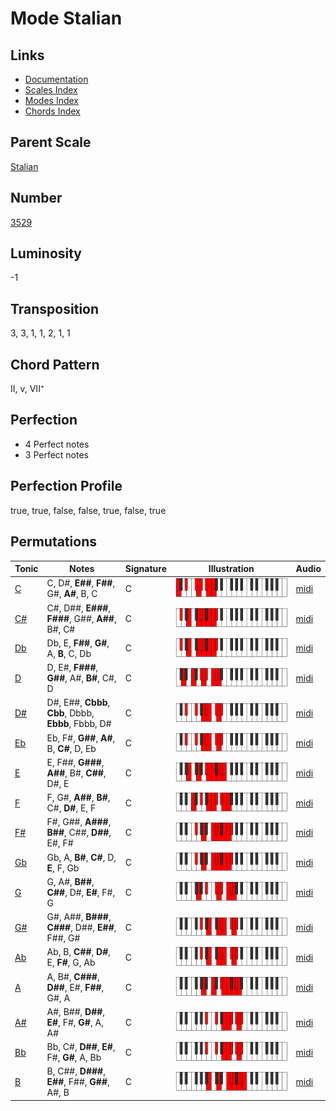 # Mode Stalian

## Links

- [Documentation](README.md)
- [Scales Index](Scales.md)
- [Modes Index](Modes.md)
- [Chords Index](Chords.md)

## Parent Scale

[Stalian](ScaleStalian.md)

## Number

[3529](https://ianring.com/musictheory/scales/3529)

## Luminosity

-1

## Transposition

3, 3, 1, 1, 2, 1, 1

## Chord Pattern

II, v, VII⁺

## Perfection

- 4 Perfect notes
- 3 Perfect notes

## Perfection Profile

true, true, false, false, true, false, true

## Permutations

| Tonic | Notes | Signature | Illustration | Audio |
|-------|-------|-----------|--------------|-------|
| [C](ModeCNaturalStalian.md) | C, D#, **E##**, **F##**, G#, **A#**, B, C | C | ![CNaturalStalian](ModeCNaturalStalian.png) | [midi](https://github.com/edipermadi/music/blob/main/docs/ModeCNaturalStalian.mid?raw=true) |
| [C#](ModeCSharpStalian.md) | C#, D##, **E###**, **F###**, G##, **A##**, B#, C# | C | ![CSharpStalian](ModeCSharpStalian.png) | [midi](https://github.com/edipermadi/music/blob/main/docs/ModeCSharpStalian.mid?raw=true) |
| [Db](ModeDFlatStalian.md) | Db, E, **F##**, **G#**, A, **B**, C, Db | C | ![DFlatStalian](ModeDFlatStalian.png) | [midi](https://github.com/edipermadi/music/blob/main/docs/ModeDFlatStalian.mid?raw=true) |
| [D](ModeDNaturalStalian.md) | D, E#, **F###**, **G##**, A#, **B#**, C#, D | C | ![DNaturalStalian](ModeDNaturalStalian.png) | [midi](https://github.com/edipermadi/music/blob/main/docs/ModeDNaturalStalian.mid?raw=true) |
| [D#](ModeDSharpStalian.md) | D#, E##, **Cbbb**, **Cbb**, Dbbb, **Ebbb**, Fbbb, D# | C | ![DSharpStalian](ModeDSharpStalian.png) | [midi](https://github.com/edipermadi/music/blob/main/docs/ModeDSharpStalian.mid?raw=true) |
| [Eb](ModeEFlatStalian.md) | Eb, F#, **G##**, **A#**, B, **C#**, D, Eb | C | ![EFlatStalian](ModeEFlatStalian.png) | [midi](https://github.com/edipermadi/music/blob/main/docs/ModeEFlatStalian.mid?raw=true) |
| [E](ModeENaturalStalian.md) | E, F##, **G###**, **A##**, B#, **C##**, D#, E | C | ![ENaturalStalian](ModeENaturalStalian.png) | [midi](https://github.com/edipermadi/music/blob/main/docs/ModeENaturalStalian.mid?raw=true) |
| [F](ModeFNaturalStalian.md) | F, G#, **A##**, **B#**, C#, **D#**, E, F | C | ![FNaturalStalian](ModeFNaturalStalian.png) | [midi](https://github.com/edipermadi/music/blob/main/docs/ModeFNaturalStalian.mid?raw=true) |
| [F#](ModeFSharpStalian.md) | F#, G##, **A###**, **B##**, C##, **D##**, E#, F# | C | ![FSharpStalian](ModeFSharpStalian.png) | [midi](https://github.com/edipermadi/music/blob/main/docs/ModeFSharpStalian.mid?raw=true) |
| [Gb](ModeGFlatStalian.md) | Gb, A, **B#**, **C#**, D, **E**, F, Gb | C | ![GFlatStalian](ModeGFlatStalian.png) | [midi](https://github.com/edipermadi/music/blob/main/docs/ModeGFlatStalian.mid?raw=true) |
| [G](ModeGNaturalStalian.md) | G, A#, **B##**, **C##**, D#, **E#**, F#, G | C | ![GNaturalStalian](ModeGNaturalStalian.png) | [midi](https://github.com/edipermadi/music/blob/main/docs/ModeGNaturalStalian.mid?raw=true) |
| [G#](ModeGSharpStalian.md) | G#, A##, **B###**, **C###**, D##, **E##**, F##, G# | C | ![GSharpStalian](ModeGSharpStalian.png) | [midi](https://github.com/edipermadi/music/blob/main/docs/ModeGSharpStalian.mid?raw=true) |
| [Ab](ModeAFlatStalian.md) | Ab, B, **C##**, **D#**, E, **F#**, G, Ab | C | ![AFlatStalian](ModeAFlatStalian.png) | [midi](https://github.com/edipermadi/music/blob/main/docs/ModeAFlatStalian.mid?raw=true) |
| [A](ModeANaturalStalian.md) | A, B#, **C###**, **D##**, E#, **F##**, G#, A | C | ![ANaturalStalian](ModeANaturalStalian.png) | [midi](https://github.com/edipermadi/music/blob/main/docs/ModeANaturalStalian.mid?raw=true) |
| [A#](ModeASharpStalian.md) | A#, B##, **D##**, **E#**, F#, **G#**, A, A# | C | ![ASharpStalian](ModeASharpStalian.png) | [midi](https://github.com/edipermadi/music/blob/main/docs/ModeASharpStalian.mid?raw=true) |
| [Bb](ModeBFlatStalian.md) | Bb, C#, **D##**, **E#**, F#, **G#**, A, Bb | C | ![BFlatStalian](ModeBFlatStalian.png) | [midi](https://github.com/edipermadi/music/blob/main/docs/ModeBFlatStalian.mid?raw=true) |
| [B](ModeBNaturalStalian.md) | B, C##, **D###**, **E##**, F##, **G##**, A#, B | C | ![BNaturalStalian](ModeBNaturalStalian.png) | [midi](https://github.com/edipermadi/music/blob/main/docs/ModeBNaturalStalian.mid?raw=true) |
